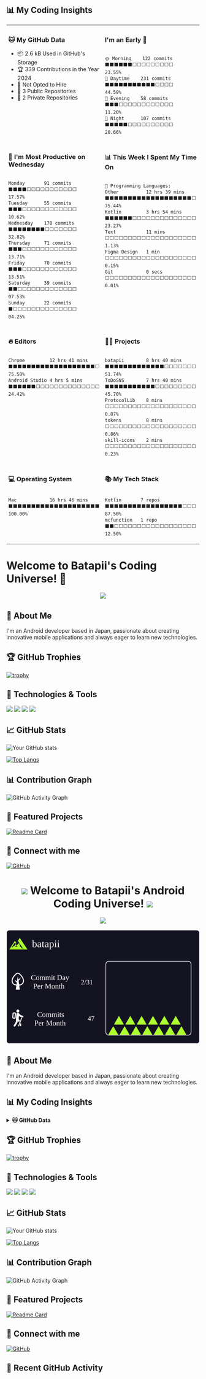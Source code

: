 ## 📊 My Coding Insights
<table style="width: 100%;">
  <tr>
    <td valign="top" width="48%" style="padding: 5px;">
      <h3>🐱 My GitHub Data</h3>
      <ul>
        <li>📦 2.6 kB Used in GitHub's Storage</li>
        <li>🏆 339 Contributions in the Year 2024</li>
        <li>🚫 Not Opted to Hire</li>
        <li>📜 3 Public Repositories</li>
        <li>🔑 2 Private Repositories</li>
      </ul>
    </td>
    <td valign="top" width="48%" style="padding: 5px;">
      <h3>I'm an Early 🐤</h3>
      <div style="overflow-x: auto; white-space: nowrap;">
        <pre><code>🌞 Morning    122 commits    ⬛⬛⬛⬛⬛⬛⬜⬜⬜⬜⬜⬜⬜⬜⬜   23.55% 
🌆 Daytime    231 commits    ⬛⬛⬛⬛⬛⬛⬛⬛⬛⬛⬛⬜⬜⬜⬜   44.59% 
🌃 Evening    58 commits     ⬛⬛⬛⬜⬜⬜⬜⬜⬜⬜⬜⬜⬜⬜⬜   11.20% 
🌙 Night      107 commits    ⬛⬛⬛⬛⬛⬜⬜⬜⬜⬜⬜⬜⬜⬜⬜   20.66%</code></pre>
      </div>
    </td>
  </tr>
  <tr>
    <td valign="top" width="48%" style="padding: 5px;">
      <h3>📅 I'm Most Productive on Wednesday</h3>
      <div style="overflow-x: auto; white-space: nowrap;">
        <pre><code>Monday       91 commits     ⬛⬛⬛⬛⬜⬜⬜⬜⬜⬜⬜⬜⬜⬜⬜   17.57% 
Tuesday      55 commits     ⬛⬛⬛⬜⬜⬜⬜⬜⬜⬜⬜⬜⬜⬜⬜   10.62% 
Wednesday    170 commits    ⬛⬛⬛⬛⬛⬛⬛⬛⬜⬜⬜⬜⬜⬜⬜   32.82% 
Thursday     71 commits     ⬛⬛⬛⬜⬜⬜⬜⬜⬜⬜⬜⬜⬜⬜⬜   13.71% 
Friday       70 commits     ⬛⬛⬛⬜⬜⬜⬜⬜⬜⬜⬜⬜⬜⬜⬜   13.51% 
Saturday     39 commits     ⬛⬛⬜⬜⬜⬜⬜⬜⬜⬜⬜⬜⬜⬜⬜   07.53% 
Sunday       22 commits     ⬛⬜⬜⬜⬜⬜⬜⬜⬜⬜⬜⬜⬜⬜⬜   04.25%</code></pre>
      </div>
    </td>
    <td valign="top" width="48%" style="padding: 5px;">
      <h3>📊 This Week I Spent My Time On</h3>
      <div style="overflow-x: auto; white-space: nowrap;">
        <pre><code>💬 Programming Languages: 
Other          12 hrs 39 mins  ⬛⬛⬛⬛⬛⬛⬛⬛⬛⬛⬛⬛⬛⬛⬛⬛⬛⬛⬛⬜ 75.44% 
Kotlin         3 hrs 54 mins   ⬛⬛⬛⬛⬛⬛⬜⬜⬜⬜⬜⬜⬜⬜⬜⬜⬜⬜⬜⬜ 23.27% 
Text           11 mins         ⬜⬜⬜⬜⬜⬜⬜⬜⬜⬜⬜⬜⬜⬜⬜⬜⬜⬜⬜⬜  1.13% 
Figma Design   1 min           ⬜⬜⬜⬜⬜⬜⬜⬜⬜⬜⬜⬜⬜⬜⬜⬜⬜⬜⬜⬜  0.15% 
Git            0 secs          ⬜⬜⬜⬜⬜⬜⬜⬜⬜⬜⬜⬜⬜⬜⬜⬜⬜⬜⬜⬜  0.01% 
</code></pre>
      </div>
    </td>
  </tr>
  <tr>
    <td valign="top" width="48%" style="padding: 5px;">
      <h3>🔥 Editors</h3>
      <div style="overflow-x: auto; white-space: nowrap;">
        <pre><code>Chrome         12 hrs 41 mins  ⬛⬛⬛⬛⬛⬛⬛⬛⬛⬛⬛⬛⬛⬛⬛⬛⬛⬛⬛⬜ 75.58% 
Android Studio 4 hrs 5 mins    ⬛⬛⬛⬛⬛⬛⬜⬜⬜⬜⬜⬜⬜⬜⬜⬜⬜⬜⬜⬜ 24.42% 
</code></pre>
      </div>
    </td>
    <td valign="top" width="48%" style="padding: 5px;">
      <h3>🐱‍💻 Projects</h3>
      <div style="overflow-x: auto; white-space: nowrap;">
        <pre><code>batapii        8 hrs 40 mins   ⬛⬛⬛⬛⬛⬛⬛⬛⬛⬛⬛⬛⬛⬜⬜⬜⬜⬜⬜⬜ 51.74% 
ToDoSNS        7 hrs 40 mins   ⬛⬛⬛⬛⬛⬛⬛⬛⬛⬛⬛⬜⬜⬜⬜⬜⬜⬜⬜⬜ 45.70% 
ProtocolLib    8 mins          ⬜⬜⬜⬜⬜⬜⬜⬜⬜⬜⬜⬜⬜⬜⬜⬜⬜⬜⬜⬜  0.87% 
tokens         8 mins          ⬜⬜⬜⬜⬜⬜⬜⬜⬜⬜⬜⬜⬜⬜⬜⬜⬜⬜⬜⬜  0.86% 
skill-icons    2 mins          ⬜⬜⬜⬜⬜⬜⬜⬜⬜⬜⬜⬜⬜⬜⬜⬜⬜⬜⬜⬜  0.23% 
</code></pre>
      </div>
    </td>
  </tr>
  <tr>
    <td valign="top" width="48%" style="padding: 5px;">
      <h3>💻 Operating System</h3>
      <div style="overflow-x: auto; white-space: nowrap;">
        <pre><code>Mac            16 hrs 46 mins  ⬛⬛⬛⬛⬛⬛⬛⬛⬛⬛⬛⬛⬛⬛⬛⬛⬛⬛⬛⬛ 100.00%
</code></pre>
      </div>
    </td>
    <td valign="top" width="48%" style="padding: 5px;">
      <h3>📚 My Tech Stack</h3>
      <div style="overflow-x: auto; white-space: nowrap;">
        <pre><code>Kotlin       7 repos   ⬛⬛⬛⬛⬛⬛⬛⬛⬛⬛⬛⬛⬛⬛⬛⬛⬛⬜⬜⬜   87.50% 
mcfunction   1 repo    ⬛⬛⬜⬜⬜⬜⬜⬜⬜⬜⬜⬜⬜⬜⬜⬜⬜⬜⬜⬜   12.50%
</code></pre>
      </div>
    </td>
  </tr>
</table>

































# Welcome to Batapii's Coding Universe! 👋

<div align="center">
  <img src="https://readme-typing-svg.herokuapp.com/?lines=Android+Developer+in+Japan;Always%20learning%20new%20things&font=Fira%20Code&center=true&width=440&height=45&color=f75c7e&vCenter=true&size=22">
</div>

## 🚀 About Me

I'm an Android developer based in Japan, passionate about creating innovative mobile applications and always eager to learn new technologies.

## 🏆 GitHub Trophies

[![trophy](https://github-profile-trophy.vercel.app/?username=batapii&theme=onedark)](https://github.com/ryo-ma/github-profile-trophy)

## 🔧 Technologies & Tools

![](https://img.shields.io/badge/OS-Android-informational?style=flat&logo=android&logoColor=white&color=2bbc8a)
![](https://img.shields.io/badge/Editor-Android_Studio-informational?style=flat&logo=android-studio&logoColor=white&color=2bbc8a)
![](https://img.shields.io/badge/Code-Kotlin-informational?style=flat&logo=kotlin&logoColor=white&color=2bbc8a)
![](https://img.shields.io/badge/Code-Java-informational?style=flat&logo=java&logoColor=white&color=2bbc8a)

## 📈 GitHub Stats

![Your GitHub stats](https://github-readme-stats.vercel.app/api?username=batapii&show_icons=true&theme=radical)

[![Top Langs](https://github-readme-stats.vercel.app/api/top-langs/?username=batapii&layout=compact&theme=radical)](https://github.com/anuraghazra/github-readme-stats)

## 📊 Contribution Graph

![GitHub Activity Graph](https://activity-graph.herokuapp.com/graph?username=batapii&theme=dracula)

## 💼 Featured Projects

[![Readme Card](https://github-readme-stats.vercel.app/api/pin/?username=batapii&repo=AttendanceApp&theme=radical)](https://github.com/N3AttendanceManager/AttendanceApp)

## 🔗 Connect with me

[![GitHub](https://img.shields.io/badge/-GitHub-181717?style=flat-square&logo=github&link=https://github.com/batapii)](https://github.com/batapii)



<h1 align="center">
  <img src="https://media.giphy.com/media/hvRJCLFzcasrR4ia7z/giphy.gif" width="28">
  Welcome to Batapii's Android Coding Universe!
  <img src="https://media.giphy.com/media/hvRJCLFzcasrR4ia7z/giphy.gif" width="28">
</h1>

<p align="center">
  <img src="https://readme-typing-svg.herokuapp.com/?lines=Android+Developer+in+Japan;Always%20learning%20new%20things&font=Fira%20Code&center=true&width=440&height=45&color=f75c7e&vCenter=true&size=22">
</p>

![Mountain](./mountain-output/mountain.svg)

## 🚀 About Me
I'm an Android developer based in Japan, passionate about creating innovative mobile applications and always eager to learn new technologies.

## 📊 My Coding Insights
<details>
<summary><b>🐱 GitHub Data</b></summary>

<!--START_SECTION:waka-->
![Code Time](http://img.shields.io/badge/Code%20Time-179%20hrs%203%20mins-blue)

![Profile Views](http://img.shields.io/badge/Profile%20Views-16-blue)

![Lines of code](https://img.shields.io/badge/From%20Hello%20World%20I%27ve%20Written-25.8%20thousand%20lines%20of%20code-blue)

**🐱 My GitHub Data** 

> 📦 2.3 kB Used in GitHub's Storage 
 > 
> 🏆 360 Contributions in the Year 2024
 > 
> 🚫 Not Opted to Hire
 > 
> 📜 3 Public Repositories 
 > 
> 🔑 2 Private Repositories 
 > 
**I'm an Early 🐤** 

```text
🌞 Morning                117 commits         ⬛⬛⬛⬛⬛⬛⬜⬜⬜⬜⬜⬜⬜⬜⬜⬜⬜⬜⬜⬜⬜⬜⬜⬜⬜   22.90 % 
🌆 Daytime                220 commits         ⬛⬛⬛⬛⬛⬛⬛⬛⬛⬛⬛⬜⬜⬜⬜⬜⬜⬜⬜⬜⬜⬜⬜⬜⬜   43.05 % 
🌃 Evening                67 commits          ⬛⬛⬛⬜⬜⬜⬜⬜⬜⬜⬜⬜⬜⬜⬜⬜⬜⬜⬜⬜⬜⬜⬜⬜⬜   13.11 % 
🌙 Night                  107 commits         ⬛⬛⬛⬛⬛⬜⬜⬜⬜⬜⬜⬜⬜⬜⬜⬜⬜⬜⬜⬜⬜⬜⬜⬜⬜   20.94 % 
```
📅 **I'm Most Productive on Wednesday** 

```text
Monday                   83 commits          ⬛⬛⬛⬛⬜⬜⬜⬜⬜⬜⬜⬜⬜⬜⬜⬜⬜⬜⬜⬜⬜⬜⬜⬜⬜   16.24 % 
Tuesday                  64 commits          ⬛⬛⬛⬜⬜⬜⬜⬜⬜⬜⬜⬜⬜⬜⬜⬜⬜⬜⬜⬜⬜⬜⬜⬜⬜   12.52 % 
Wednesday                166 commits         ⬛⬛⬛⬛⬛⬛⬛⬛⬜⬜⬜⬜⬜⬜⬜⬜⬜⬜⬜⬜⬜⬜⬜⬜⬜   32.49 % 
Thursday                 67 commits          ⬛⬛⬛⬜⬜⬜⬜⬜⬜⬜⬜⬜⬜⬜⬜⬜⬜⬜⬜⬜⬜⬜⬜⬜⬜   13.11 % 
Friday                   70 commits          ⬛⬛⬛⬜⬜⬜⬜⬜⬜⬜⬜⬜⬜⬜⬜⬜⬜⬜⬜⬜⬜⬜⬜⬜⬜   13.70 % 
Saturday                 39 commits          ⬛⬛⬜⬜⬜⬜⬜⬜⬜⬜⬜⬜⬜⬜⬜⬜⬜⬜⬜⬜⬜⬜⬜⬜⬜   07.63 % 
Sunday                   22 commits          ⬛⬜⬜⬜⬜⬜⬜⬜⬜⬜⬜⬜⬜⬜⬜⬜⬜⬜⬜⬜⬜⬜⬜⬜⬜   04.31 % 
```


📊 **This Week I Spent My Time On** 

```text
🕑︎ Time Zone: Asia/Tokyo

💬 Programming Languages: 
Other                    12 hrs 39 mins      ⬛⬛⬛⬛⬛⬛⬛⬛⬛⬛⬛⬛⬛⬛⬛⬛⬛⬛⬛⬜⬜⬜⬜⬜⬜   75.43 % 
Kotlin                   3 hrs 54 mins       ⬛⬛⬛⬛⬛⬛⬜⬜⬜⬜⬜⬜⬜⬜⬜⬜⬜⬜⬜⬜⬜⬜⬜⬜⬜   23.28 % 
Text                     11 mins             ⬜⬜⬜⬜⬜⬜⬜⬜⬜⬜⬜⬜⬜⬜⬜⬜⬜⬜⬜⬜⬜⬜⬜⬜⬜   01.13 % 
Figma Design             1 min               ⬜⬜⬜⬜⬜⬜⬜⬜⬜⬜⬜⬜⬜⬜⬜⬜⬜⬜⬜⬜⬜⬜⬜⬜⬜   00.15 % 
Git                      0 secs              ⬜⬜⬜⬜⬜⬜⬜⬜⬜⬜⬜⬜⬜⬜⬜⬜⬜⬜⬜⬜⬜⬜⬜⬜⬜   00.01 % 

🔥 Editors: 
Chrome                   12 hrs 40 mins      ⬛⬛⬛⬛⬛⬛⬛⬛⬛⬛⬛⬛⬛⬛⬛⬛⬛⬛⬛⬜⬜⬜⬜⬜⬜   75.57 % 
Android Studio           4 hrs 5 mins        ⬛⬛⬛⬛⬛⬛⬜⬜⬜⬜⬜⬜⬜⬜⬜⬜⬜⬜⬜⬜⬜⬜⬜⬜⬜   24.43 % 

🐱‍💻 Projects: 
batapii                  8 hrs 40 mins       ⬛⬛⬛⬛⬛⬛⬛⬛⬛⬛⬛⬛⬛⬜⬜⬜⬜⬜⬜⬜⬜⬜⬜⬜⬜   51.76 % 
ToDoSNS                  7 hrs 40 mins       ⬛⬛⬛⬛⬛⬛⬛⬛⬛⬛⬛⬜⬜⬜⬜⬜⬜⬜⬜⬜⬜⬜⬜⬜⬜   45.72 % 
tokens                   8 mins              ⬜⬜⬜⬜⬜⬜⬜⬜⬜⬜⬜⬜⬜⬜⬜⬜⬜⬜⬜⬜⬜⬜⬜⬜⬜   00.86 % 
ProtocolLib              8 mins              ⬜⬜⬜⬜⬜⬜⬜⬜⬜⬜⬜⬜⬜⬜⬜⬜⬜⬜⬜⬜⬜⬜⬜⬜⬜   00.84 % 
skill-icons?tab=readme-ov2 mins              ⬜⬜⬜⬜⬜⬜⬜⬜⬜⬜⬜⬜⬜⬜⬜⬜⬜⬜⬜⬜⬜⬜⬜⬜⬜   00.23 % 

💻 Operating System: 
Mac                      16 hrs 46 mins      ⬛⬛⬛⬛⬛⬛⬛⬛⬛⬛⬛⬛⬛⬛⬛⬛⬛⬛⬛⬛⬛⬛⬛⬛⬛   100.00 % 
```

**I Mostly Code in Kotlin** 

```text
Kotlin                   7 repos             ⬛⬛⬛⬛⬛⬛⬛⬛⬛⬛⬛⬛⬛⬛⬛⬛⬛⬛⬛⬛⬛⬛⬜⬜⬜   87.50 % 
mcfunction               1 repo              ⬛⬛⬛⬜⬜⬜⬜⬜⬜⬜⬜⬜⬜⬜⬜⬜⬜⬜⬜⬜⬜⬜⬜⬜⬜   12.50 % 
```




 Last Updated on 03/07/2024 00:39:47 UTC
<!--END_SECTION:waka-->
</details>

## 🏆 GitHub Trophies
[![trophy](https://github-profile-trophy.vercel.app/?username=batapii&theme=onedark)](https://github.com/ryo-ma/github-profile-trophy)

## 🔧 Technologies & Tools
![](https://img.shields.io/badge/OS-Android-informational?style=flat&logo=android&logoColor=white&color=2bbc8a)
![](https://img.shields.io/badge/Editor-Android_Studio-informational?style=flat&logo=android-studio&logoColor=white&color=2bbc8a)
![](https://img.shields.io/badge/Code-Kotlin-informational?style=flat&logo=kotlin&logoColor=white&color=2bbc8a)
![](https://img.shields.io/badge/Code-Java-informational?style=flat&logo=java&logoColor=white&color=2bbc8a)

## 📈 GitHub Stats
![Your GitHub stats](https://github-readme-stats.vercel.app/api?username=batapii&show_icons=true&theme=radical)

[![Top Langs](https://github-readme-stats.vercel.app/api/top-langs/?username=batapii&layout=compact&theme=radical)](https://github.com/anuraghazra/github-readme-stats)

## 📊 Contribution Graph
![GitHub Activity Graph](https://activity-graph.herokuapp.com/graph?username=batapii&theme=dracula)

## 💼 Featured Projects
[![Readme Card](https://github-readme-stats.vercel.app/api/pin/?username=batapii&repo=AttendanceApp&theme=radical)](https://github.com/N3AttendanceManager/AttendanceApp)

## 🔗 Connect with me
[![GitHub](https://img.shields.io/badge/-GitHub-181717?style=flat-square&logo=github&link=https://github.com/batapii)](https://github.com/batapii)

## 📝 Recent GitHub Activity
<!--START_SECTION:activity-->
<!--END_SECTION:activity-->
